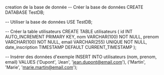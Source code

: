 creation de la base de donnée 
-- Créer la base de données
CREATE DATABASE TestDB;

-- Utiliser la base de données
USE TestDB;

-- Créer la table utilisateurs
CREATE TABLE utilisateurs (
    id INT AUTO_INCREMENT PRIMARY KEY,
    nom VARCHAR(100) NOT NULL,
    prenom VARCHAR(100) NOT NULL,
    email VARCHAR(255) UNIQUE NOT NULL,
    date_inscription TIMESTAMP DEFAULT CURRENT_TIMESTAMP
);

-- Insérer des données d'exemple
INSERT INTO utilisateurs (nom, prenom, email) VALUES
('Dupont', 'Jean', 'jean.dupont@email.com'),
('Martin', 'Marie', 'marie.martin@email.com');
